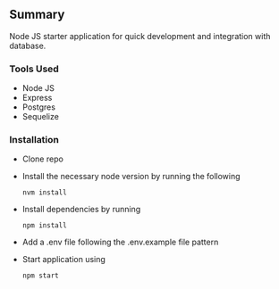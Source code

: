 ## Summary

Node JS starter application for quick development and integration with database.

### Tools Used

- Node JS
- Express
- Postgres
- Sequelize

### Installation

- Clone repo
- Install the necessary node version by running the following

  ```
  nvm install

  ```

- Install dependencies by running

  ```
  npm install

  ```

- Add a .env file following the .env.example file pattern
- Start application using

  ```
  npm start

  ```
